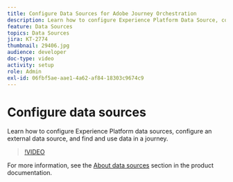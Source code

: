 ```yaml
---
title: Configure Data Sources for Adobe Journey Orchestration
description: Learn how to configure Experience Platform Data Source, configure an external data source, and find and use data in a journey.
feature: Data Sources
topics: Data Sources
jira: KT-2774
thumbnail: 29406.jpg
audience: developer
doc-type: video
activity: setup
role: Admin
exl-id: 06fbf5ae-aae1-4a62-af84-18303c9674c9
---
```

# Configure data sources

Learn how to configure Experience Platform data sources, configure an external data source, and find and use data in a journey.

>[!VIDEO](https://video.tv.adobe.com/v/29406?quality=12&learn=on)

For more information, see the [About data sources](https://experienceleague.adobe.com/docs/journeys/using/data-source-journeys/about-data-sources.html?lang=en) section in the product documentation.
